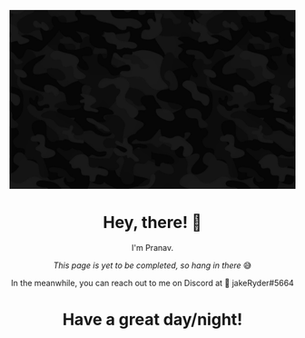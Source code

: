 ![Black Camo Banner](https://github.com/pranavAbe/pranavAbe/blob/main/assets/Black%20Camo%20Header.jpeg)

<h1 align='center'><b> Hey, there! </b> 👋 </h1>
<p align='center'> I'm Pranav. </p>
<p align='center'><i> This page is yet to be completed, so hang in there </i> 😅 </p>
<p align='center'> In the meanwhile, you can reach out to me on Discord at 📱 jakeRyder#5664 </p>
<h1 align='center'><b> Have a great day/night! </b></h1>

<!--
**pranavAbe/pranavAbe** is a ✨ _special_ ✨ repository because its `README.md` (this file) appears on your GitHub profile.

Here are some ideas to get you started:

- 🔭 I’m currently working on ...
- 🌱 I’m currently learning ...
- 👯 I’m looking to collaborate on ...
- 🤔 I’m looking for help with ...
- 💬 Ask me about ...
- 📫 How to reach me: ...
- 😄 Pronouns: ...
- ⚡ Fun fact: ...
-->


